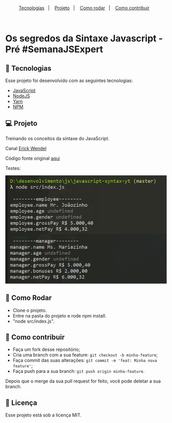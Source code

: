 <p align="center">
  <a href="#rocket-tecnologias">Tecnologias</a>&nbsp;&nbsp;&nbsp;|&nbsp;&nbsp;&nbsp;
  <a href="#-projeto">Projeto</a>&nbsp;&nbsp;&nbsp;|&nbsp;&nbsp;&nbsp;
  <a href="#-como-rodar">Como rodar</a>&nbsp;&nbsp;&nbsp;|&nbsp;&nbsp;&nbsp;
  <a href="#-como-contribuir">Como contribuir</a>&nbsp;&nbsp;&nbsp;
  </p>

<br>

# Os segredos da Sintaxe Javascript - Pré #SemanaJSExpert


## 🚀 Tecnologias

Esse projeto foi desenvolvido com as seguintes tecnologias:

- [JavaScript](https://developer.mozilla.org/pt-BR/docs/Web/JavaScript) 
- [NodeJS](https://nodejs.org/en/) 
- [Yarn](https://yarnpkg.com/) 
- [NPM](https://www.npmjs.com/) 

## 💻 Projeto

Treinando os conceitos da sintaxe do JavaScript.

Canal [Erick Wendel](https://www.youtube.com/watch?v=DiqLe0nDekA)

Código fonte original [aqui](https://github.com/ErickWendel/javascript-syntax-yt)

Testes:
<p align="center">
  <img alt="game" src=".github/tests.PNG">
</p>

## 🚀 Como Rodar

- Clone o projeto.
- Entre na pasta do projeto e rode npm install.
- "node src/index.js".

## 🤔 Como contribuir

- Faça um fork desse repositório;
- Cria uma branch com a sua feature: `git checkout -b minha-feature`;
- Faça commit das suas alterações: `git commit -m 'feat: Minha nova feature'`;
- Faça push para a sua branch: `git push origin minha-feature`.

Depois que o merge da sua pull request for feito, você pode deletar a sua branch.

## 📝 Licença

Esse projeto está sob a licença MIT.
